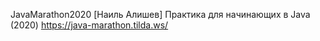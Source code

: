 JavaMarathon2020
[Наиль Алишев] Практика для начинающих в Java (2020)
https://java-marathon.tilda.ws/